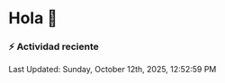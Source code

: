 # Hola 👋 

### :zap: Actividad reciente

<!--RECENT_ACTIVITY:start-->
<!--RECENT_ACTIVITY:end-->


<!--RECENT_ACTIVITY:last_update-->
Last Updated: Sunday, October 12th, 2025, 12:52:59 PM
<!--RECENT_ACTIVITY:last_update_end-->
